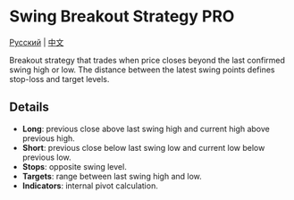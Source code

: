 # Swing Breakout Strategy PRO
[Русский](README_ru.md) | [中文](README_cn.md)

Breakout strategy that trades when price closes beyond the last confirmed swing high or low. The distance between the latest swing points defines stop-loss and target levels.

## Details

- **Long**: previous close above last swing high and current high above previous high.
- **Short**: previous close below last swing low and current low below previous low.
- **Stops**: opposite swing level.
- **Targets**: range between last swing high and low.
- **Indicators**: internal pivot calculation.

